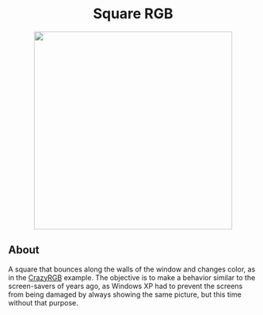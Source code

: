 <div align="center">
<h1>Square RGB</h1>
<img src="https://github.com/dpv927/raylib/assets/113710742/e8d602dd-c056-4e0d-bee6-940f8865ef30" height="400">
</div>

## About 

A square that bounces along the walls of the window and changes color, as
in the <a href="https://github.com/dpv927/raylib/tree/main/crazyRGB">CrazyRGB</a>
example. The objective is to make a behavior similar to the screen-savers of years
ago, as Windows XP had to prevent the screens from being damaged by always showing
the same picture, but this time without that purpose.
